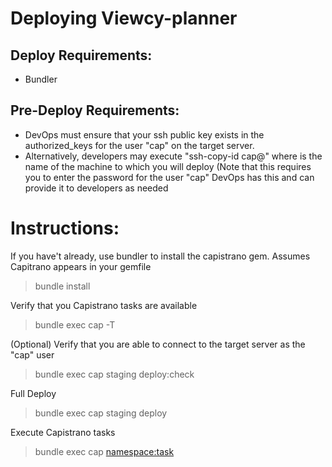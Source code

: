 # Deploying Viewcy-planner

## Deploy Requirements:
+ Bundler

## Pre-Deploy Requirements:
+ DevOps must ensure that your ssh public key exists in the authorized_keys for the user "cap" on the target server.
+ Alternatively, developers may execute "ssh-copy-id cap@<server>" where <server> is the name of the machine to which you will deploy
  (Note that this requires you to enter the password for the user "cap" DevOps has this and can provide it to developers as needed
  
# Instructions:

If you have't already, use bundler to install the capistrano gem.  Assumes Capitrano appears in your gemfile
> bundle install

Verify that you Capistrano tasks are available
> bundle exec cap -T

(Optional)
Verify that you are able to connect to the target server as the "cap" user
> bundle exec cap staging deploy:check

Full Deploy
> bundle exec cap staging deploy

Execute Capistrano tasks
> bundle exec cap <environment> <namespace:task>




